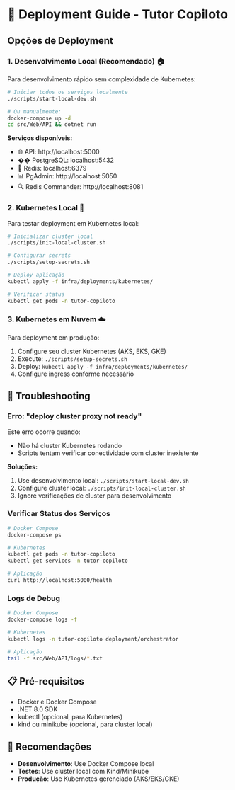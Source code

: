 # 🚀 Deployment Guide - Tutor Copiloto

## Opções de Deployment

### 1. Desenvolvimento Local (Recomendado) 🏠

Para desenvolvimento rápido sem complexidade de Kubernetes:

```bash
# Iniciar todos os serviços localmente
./scripts/start-local-dev.sh

# Ou manualmente:
docker-compose up -d
cd src/Web/API && dotnet run
```

**Serviços disponíveis:**
- 🌐 API: http://localhost:5000
- ��️ PostgreSQL: localhost:5432
- 🔄 Redis: localhost:6379
- 📊 PgAdmin: http://localhost:5050
- 🔍 Redis Commander: http://localhost:8081

### 2. Kubernetes Local 🐳

Para testar deployment em Kubernetes local:

```bash
# Inicializar cluster local
./scripts/init-local-cluster.sh

# Configurar secrets
./scripts/setup-secrets.sh

# Deploy aplicação
kubectl apply -f infra/deployments/kubernetes/

# Verificar status
kubectl get pods -n tutor-copiloto
```

### 3. Kubernetes em Nuvem ☁️

Para deployment em produção:

1. Configure seu cluster Kubernetes (AKS, EKS, GKE)
2. Execute: `./scripts/setup-secrets.sh`
3. Deploy: `kubectl apply -f infra/deployments/kubernetes/`
4. Configure ingress conforme necessário

## 🔧 Troubleshooting

### Erro: "deploy cluster proxy not ready"

Este erro ocorre quando:
- Não há cluster Kubernetes rodando
- Scripts tentam verificar conectividade com cluster inexistente

**Soluções:**
1. Use desenvolvimento local: `./scripts/start-local-dev.sh`
2. Configure cluster local: `./scripts/init-local-cluster.sh`
3. Ignore verificações de cluster para desenvolvimento

### Verificar Status dos Serviços

```bash
# Docker Compose
docker-compose ps

# Kubernetes
kubectl get pods -n tutor-copiloto
kubectl get services -n tutor-copiloto

# Aplicação
curl http://localhost:5000/health
```

### Logs de Debug

```bash
# Docker Compose
docker-compose logs -f

# Kubernetes
kubectl logs -n tutor-copiloto deployment/orchestrator

# Aplicação
tail -f src/Web/API/logs/*.txt
```

## 📋 Pré-requisitos

- Docker e Docker Compose
- .NET 8.0 SDK
- kubectl (opcional, para Kubernetes)
- kind ou minikube (opcional, para cluster local)

## 🎯 Recomendações

- **Desenvolvimento**: Use Docker Compose local
- **Testes**: Use cluster local com Kind/Minikube
- **Produção**: Use Kubernetes gerenciado (AKS/EKS/GKE)
